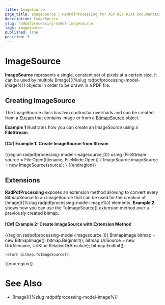 ```yaml
---
title: ImageSource
page_title: ImageSource | RadPdfProcessing for ASP.NET AJAX Documentation
description: ImageSource
slug: radpdfprocessing-model-imagesource
tags: imagesource
published: True
position: 5
---
```


# ImageSource



__ImageSource__ represents a single, constant set of pixels at a certain size. It can be used by multiple [Image]({%slug radpdfprocessing-model-image%}) objects in order to be drawn in a PDF file.
      

## Creating ImageSource

The ImageSource class has two contrustor overloads and can be created from a [Stream](http://msdn.microsoft.com/en-us/library/system.io.stream(v=vs.110).aspx) that contains image or from a [BitmapSource](http://msdn.microsoft.com/en-us/library/system.windows.media.imaging.bitmapsource(v=vs.110).aspx) object.
        

__Example 1__ illustrates how you can create an ImageSource using a __FileStream__.
        

#### __[C#] Example 1: Create ImageSource from Stream__

{{region radpdfprocessing-model-imagesource_0}}
    using (FileStream source = File.Open(filename, FileMode.Open))
    {
        ImageSource imageSource = new ImageSource(source);
    }
{{endregion}}



## Extensions

__RadPdfProcessing__ exposes an extension method allowing to convert every BitmapSource to an ImageSource that can be used for the creation of [Image]({%slug radpdfprocessing-model-image%}) elements. __Example 2__ shows how you can use the ToImageSource() extension method over a previously created bitmap.
        

#### __[C#] Example 2: Create ImageSource with Extension Method__

{{region radpdfprocessing-model-imagesource_1}}
    BitmapImage bitmap = new BitmapImage();
    bitmap.BeginInit();
    bitmap.UriSource = new Uri(filename, UriKind.RelativeOrAbsolute);
    bitmap.EndInit();

    return bitmap.ToImageSource();
{{endregion}}



# See Also

 * [Image]({%slug radpdfprocessing-model-image%})
